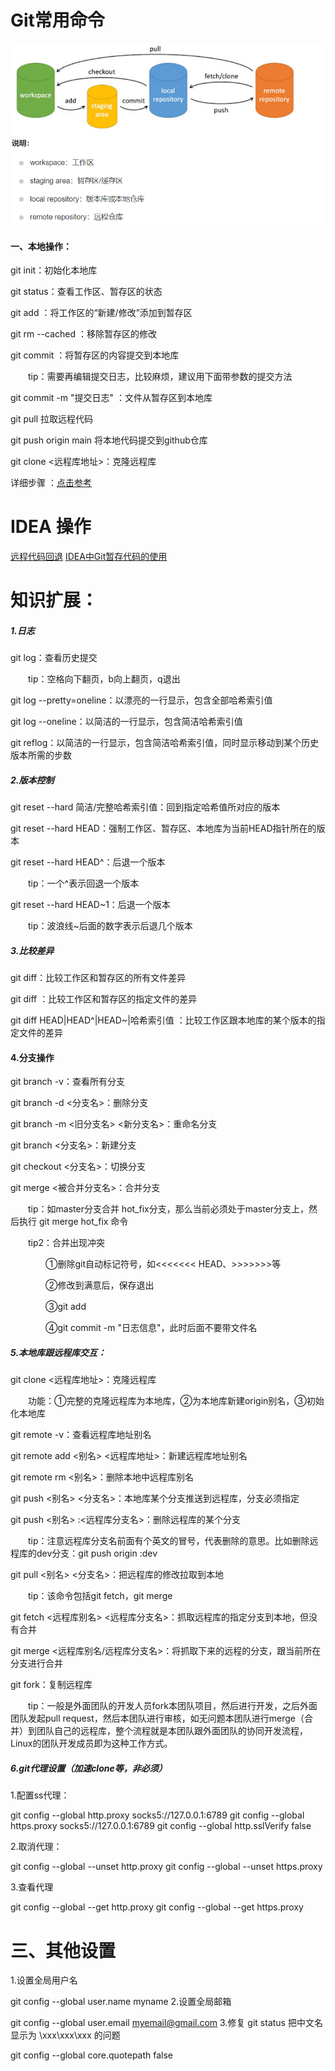 # Git常用命令

![git流程图](https://github.com/ZhouFengXun/GitTest/blob/main/git%E6%B5%81%E7%A8%8B%E5%9B%BE.png)

#### 一、本地操作：

git init：初始化本地库

git status：查看工作区、暂存区的状态

git add <file name>：将工作区的“新建/修改”添加到暂存区

git rm --cached <file name>：移除暂存区的修改

git commit <file name>：将暂存区的内容提交到本地库

　　tip：需要再编辑提交日志，比较麻烦，建议用下面带参数的提交方法

git commit -m "提交日志" <file name>：文件从暂存区到本地库

git pull    拉取远程代码

git push origin main  将本地代码提交到github仓库

git clone <远程库地址>：克隆远程库

详细步骤 ：[点击参考](https://blog.csdn.net/weixin_45627031/article/details/107290267)  

 
# IDEA 操作

[远程代码回退](https://blog.csdn.net/weixin_45627031/article/details/123796115?spm=1001.2014.3001.5501)
[IDEA中Git暂存代码的使用](https://blog.csdn.net/weixin_45627031/article/details/124339745?spm=1001.2014.3001.5501)


# 知识扩展：

##### 1.日志

git log：查看历史提交

　　tip：空格向下翻页，b向上翻页，q退出

git log --pretty=oneline：以漂亮的一行显示，包含全部哈希索引值

git log --oneline：以简洁的一行显示，包含简洁哈希索引值

git reflog：以简洁的一行显示，包含简洁哈希索引值，同时显示移动到某个历史版本所需的步数


##### 2.版本控制

git reset --hard 简洁/完整哈希索引值：回到指定哈希值所对应的版本

git reset --hard HEAD：强制工作区、暂存区、本地库为当前HEAD指针所在的版本

git reset --hard HEAD^：后退一个版本　　

　　tip：一个^表示回退一个版本

git reset --hard HEAD~1：后退一个版本

　　tip：波浪线~后面的数字表示后退几个版本

##### 3.比较差异

git diff：比较工作区和暂存区的所有文件差异

git diff <file name>：比较工作区和暂存区的指定文件的差异

git diff HEAD|HEAD^|HEAD~|哈希索引值 <file name>：比较工作区跟本地库的某个版本的指定文件的差异

#### 4.分支操作

git branch -v：查看所有分支

git branch -d <分支名>：删除分支

git branch -m <旧分支名> <新分支名>：重命名分支

git branch <分支名>：新建分支

git checkout <分支名>：切换分支

git merge <被合并分支名>：合并分支

　　tip：如master分支合并 hot_fix分支，那么当前必须处于master分支上，然后执行 git merge hot_fix 命令

　　tip2：合并出现冲突

　　　　①删除git自动标记符号，如<<<<<<< HEAD、>>>>>>>等

　　　　②修改到满意后，保存退出

　　　　③git add <file name>

　　　　④git commit -m "日志信息"，此时后面不要带文件名

##### 5.本地库跟远程库交互：

git clone <远程库地址>：克隆远程库

　　功能：①完整的克隆远程库为本地库，②为本地库新建origin别名，③初始化本地库

git remote -v：查看远程库地址别名

git remote add <别名> <远程库地址>：新建远程库地址别名

git remote rm <别名>：删除本地中远程库别名

git push <别名> <分支名>：本地库某个分支推送到远程库，分支必须指定

git push <别名> :<远程库分支名>：删除远程库的某个分支

　　tip：注意远程库分支名前面有个英文的冒号，代表删除的意思。比如删除远程库的dev分支：git push origin :dev

git pull <别名> <分支名>：把远程库的修改拉取到本地

　　tip：该命令包括git fetch，git merge

git fetch <远程库别名> <远程库分支名>：抓取远程库的指定分支到本地，但没有合并

git merge <远程库别名/远程库分支名>：将抓取下来的远程的分支，跟当前所在分支进行合并

git fork：复制远程库

　　tip：一般是外面团队的开发人员fork本团队项目，然后进行开发，之后外面团队发起pull request，然后本团队进行审核，如无问题本团队进行merge（合并）到团队自己的远程库，整个流程就是本团队跟外面团队的协同开发流程，Linux的团队开发成员即为这种工作方式。

##### 6.git代理设置（加速clone等，非必须）

1.配置ss代理：

git config --global http.proxy socks5://127.0.0.1:6789
git config --global https.proxy socks5://127.0.0.1:6789
git config --global http.sslVerify false

2.取消代理：

git config --global --unset http.proxy 
git config --global --unset https.proxy

3.查看代理

git config --global --get http.proxy
git config --global --get https.proxy
 
# 三、其他设置

1.设置全局用户名

git config --global user.name myname
2.设置全局邮箱

git config --global user.email myemail@gmail.com
3.修复 git status 把中文名显示为 \xxx\xxx\xxx 的问题

git config --global core.quotepath false

